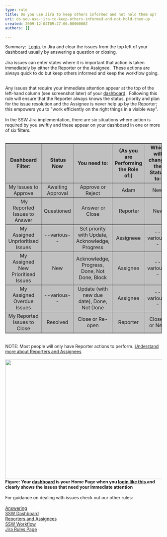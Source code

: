 ```yaml
---
type: rule
title: Do you use Jira to keep others informed and not hold them up?
uri: do-you-use-jira-to-keep-others-informed-and-not-hold-them-up
created: 2009-12-04T09:27:06.0000000Z
authors: []

---
```




<span class='intro'> Summary&#58;&#160; <a shape="rect" href="http&#58;//jira.ssw.com.au/secure/Dashboard.jspa" class="ms-rteCustom-External" target="_blank">Login&#160;</a>&#160;to Jira and clear the issues from the top left of your dashboard usually by answering a question or closing.<br>
<br>
Jira issues can enter states where it is important that action is taken immediately by either the Reporter or the Assignee.&#160; These actions are always quick to do but keep others informed and keep the workflow going. 
 </span>


  <br>
Any issues that require your immediate attention appear at the top of the left-hand column (see screenshot later) of your <a shape="rect" href="http&#58;//jira.ssw.com.au/secure/Dashboard.jspa" class="ms-rteCustom-External" target="_blank">dashboard</a>.&#160; Following this rule will ensure that the Reporter always knows the status, priority&#160;and plan for the issue resolution and the Assignee is never help up by the Reporter; this empowers you to &quot;work efficiently on the right things in a visible way&quot;.<br>
<br>
In the SSW Jira implementation, there are six situations where action is required by you swiftly and these&#160;appear on your dashboard in one&#160;or more of&#160;six filters&#58;<br>
&#160;
<table border="1" cellspacing="0" cellpadding="0">
    <tbody>
        <tr>
            <td align="center" valign="middle" bgcolor="#c0c0c0"><strong>Dashboard Filter&#58;</strong></td>
            <td align="center" valign="middle" bgcolor="#c0c0c0"><strong>&#160;Status Now</strong></td>
            <td align="center" valign="middle" bgcolor="#c0c0c0"><strong>You need to&#58;</strong></td>
            <td align="center" valign="middle" bgcolor="#c0c0c0"><strong>(As you are Performing the Role of&#58;) </strong></td>
            <td align="center" valign="middle" bgcolor="#c0c0c0"><strong>&#160;Which will change the Status to&#58;</strong></td>
        </tr>
        <tr>
            <td align="center" valign="middle" bgcolor="#c0c0c0">My Issues to Approve</td>
            <td align="center" valign="middle" bgcolor="#c0c0c0">Awaiting Approval</td>
            <td align="center" valign="middle" bgcolor="#c0c0c0">Approve or Reject</td>
            <td align="center" valign="middle" bgcolor="#c0c0c0">Adam</td>
            <td align="center" valign="middle" bgcolor="#c0c0c0">New</td>
        </tr>
        <tr>
            <td align="center" valign="middle" bgcolor="#c0c0c0">&#160;My Reported Issues to Answer</td>
            <td align="center" valign="middle" bgcolor="#c0c0c0">Questioned</td>
            <td align="center" valign="middle" bgcolor="#c0c0c0">&#160;Answer or Close</td>
            <td align="center" valign="middle" bgcolor="#c0c0c0">&#160;Reporter</td>
            <td align="center" valign="middle" bgcolor="#c0c0c0">&#160;New</td>
        </tr>
        <tr>
            <td align="center" valign="middle" bgcolor="#c0c0c0">My Assigned Unprioritised Issues</td>
            <td align="center" valign="middle" bgcolor="#c0c0c0">--various--</td>
            <td align="center" valign="middle" bgcolor="#c0c0c0">Set priority with Update, Acknowledge, Progress</td>
            <td align="center" valign="middle" bgcolor="#c0c0c0">Assigneee</td>
            <td align="center" valign="middle" bgcolor="#c0c0c0">--various--</td>
        </tr>
        <tr>
            <td align="center" valign="middle" bgcolor="#c0c0c0">My Assigned New Prioritised Issues</td>
            <td align="center" valign="middle" bgcolor="#c0c0c0">New</td>
            <td align="center" valign="middle" bgcolor="#c0c0c0">Acknowledge, Progress, Done, Not Done, Block</td>
            <td align="center" valign="middle" bgcolor="#c0c0c0">Assignee</td>
            <td align="center" valign="middle" bgcolor="#c0c0c0">--various--</td>
        </tr>
        <tr>
            <td align="center" valign="middle" bgcolor="#c0c0c0">My Assigned Overdue Issues</td>
            <td align="center" valign="middle" bgcolor="#c0c0c0">--various--</td>
            <td align="center" valign="middle" bgcolor="#c0c0c0">Update (with new due date), Done, Not Done</td>
            <td align="center" valign="middle" bgcolor="#c0c0c0">Assignee</td>
            <td align="center" valign="middle" bgcolor="#c0c0c0">--various--</td>
        </tr>
        <tr>
            <td align="center" valign="middle" bgcolor="#c0c0c0">My Reported Issues to Close</td>
            <td align="center" valign="middle" bgcolor="#c0c0c0">Resolved</td>
            <td align="center" valign="middle" bgcolor="#c0c0c0">Close or Re-open</td>
            <td align="center" valign="middle" bgcolor="#c0c0c0">Reporter</td>
            <td align="center" valign="middle" bgcolor="#c0c0c0">Closed or New</td>
        </tr>
    </tbody>
</table>
<br>
NOTE&#58; Most people will only have Reporter actions to perform. <a shape="rect" href="/Management/RulesToBetterJira/Pages/ReportesAndAssignees.aspx">Understand more about Reporters and Assignees</a> <br>
<br>
<img width="727" height="405" alt="" style="width&#58;703px;height&#58;385px;" src="/Management/RulesToBetterJira/PublishingImages/Urgent.png" /> <strong>Figure&#58; Your <a shape="rect" href="http&#58;//jira.ssw.com.au/secure/Dashboard.jspa" class="ms-rteCustom-External" target="_blank">dashboard</a> is your Home Page when you </strong><strong><a shape="rect" href="/Management/RulesToBetterJira/Pages/HowdoIsignintoJira.aspx"><strong>login like this </strong></a></strong><strong>and clearly shows the issues that need your immediate attention <br>
</strong><br>
For guidance on dealing with issues check out&#160;our other rules&#58;<br>
<br>
<a shape="rect" href="/Management/RulesToBetterJira/Pages/HowdoIansweraquestioninJira.aspx">Answering<br>
</a><a shape="rect" href="/Management/RulesToBetterJira/Pages/SystemDashboard.aspx">SSW Dashboard</a><br>
<a shape="rect" href="/Management/RulesToBetterJira/Pages/ReportesAndAssignees.aspx">Reporters and Assignees</a><br>
<a shape="rect" href="/Management/RulesToBetterJira/Pages/workflow.aspx">SSW Workflow</a><br>
<a shape="rect" href="/Management/RulesToBetterJira">Jira Rules Page</a> 



